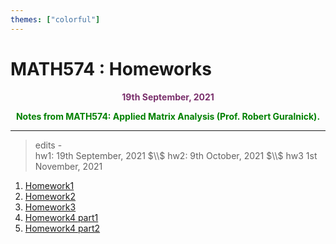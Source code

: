 ```yaml
---
themes: ["colorful"]
---
```


# MATH574 : Homeworks
<p style="text-align:center; color:#7A306C"> <b>19th September, 2021</b> </p>
<p style='text-align:center;color:green'><b>
Notes from MATH574: Applied Matrix Analysis (Prof. Robert Guralnick).</b></p>


---

>edits -\
hw1: 19th September, 2021 $\\$
hw2: 9th October, 2021 $\\$
hw3 1st November, 2021 


1. [Homework1](hw1)
2. [Homework2](hw2)
2. [Homework3](hw3)
2. [Homework4 part1](hw4p1)
2. [Homework4 part2](hw4p2)


